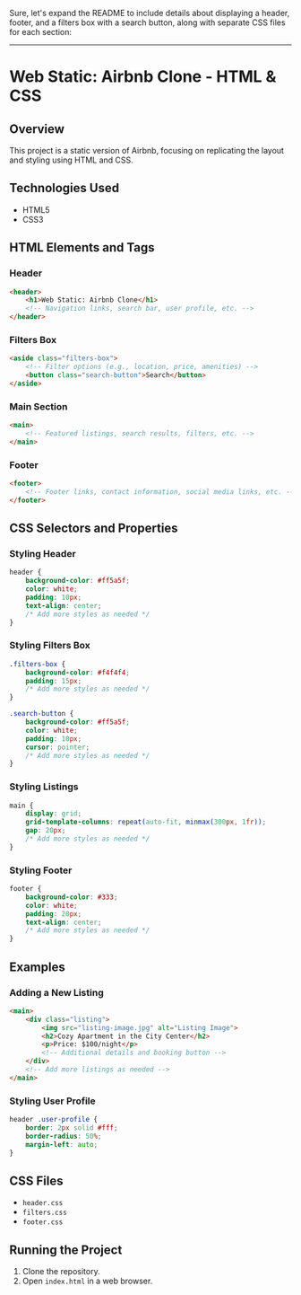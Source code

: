 Sure, let's expand the README to include details about displaying a header, footer, and a filters box with a search button, along with separate CSS files for each section:

---

# Web Static: Airbnb Clone - HTML & CSS

## Overview

This project is a static version of Airbnb, focusing on replicating the layout and styling using HTML and CSS.

## Technologies Used

- HTML5
- CSS3

## HTML Elements and Tags

### Header

```html
<header>
    <h1>Web Static: Airbnb Clone</h1>
    <!-- Navigation links, search bar, user profile, etc. -->
</header>
```

### Filters Box

```html
<aside class="filters-box">
    <!-- Filter options (e.g., location, price, amenities) -->
    <button class="search-button">Search</button>
</aside>
```

### Main Section

```html
<main>
    <!-- Featured listings, search results, filters, etc. -->
</main>
```

### Footer

```html
<footer>
    <!-- Footer links, contact information, social media links, etc. -->
</footer>
```

## CSS Selectors and Properties

### Styling Header

```css
header {
    background-color: #ff5a5f;
    color: white;
    padding: 10px;
    text-align: center;
    /* Add more styles as needed */
}
```

### Styling Filters Box

```css
.filters-box {
    background-color: #f4f4f4;
    padding: 15px;
    /* Add more styles as needed */
}

.search-button {
    background-color: #ff5a5f;
    color: white;
    padding: 10px;
    cursor: pointer;
    /* Add more styles as needed */
}
```

### Styling Listings

```css
main {
    display: grid;
    grid-template-columns: repeat(auto-fit, minmax(300px, 1fr));
    gap: 20px;
    /* Add more styles as needed */
}
```

### Styling Footer

```css
footer {
    background-color: #333;
    color: white;
    padding: 20px;
    text-align: center;
    /* Add more styles as needed */
}
```

## Examples

### Adding a New Listing

```html
<main>
    <div class="listing">
        <img src="listing-image.jpg" alt="Listing Image">
        <h2>Cozy Apartment in the City Center</h2>
        <p>Price: $100/night</p>
        <!-- Additional details and booking button -->
    </div>
    <!-- Add more listings as needed -->
</main>
```

### Styling User Profile

```css
header .user-profile {
    border: 2px solid #fff;
    border-radius: 50%;
    margin-left: auto;
}
```

## CSS Files

- `header.css`
- `filters.css`
- `footer.css`

## Running the Project

1. Clone the repository.
2. Open `index.html` in a web browser.

